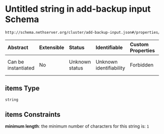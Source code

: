 # Untitled string in add-backup input Schema

```txt
http://schema.nethserver.org/cluster/add-backup-input.json#/properties/instances/items
```



| Abstract            | Extensible | Status         | Identifiable            | Custom Properties | Additional Properties | Access Restrictions | Defined In                                                                      |
| :------------------ | :--------- | :------------- | :---------------------- | :---------------- | :-------------------- | :------------------ | :------------------------------------------------------------------------------ |
| Can be instantiated | No         | Unknown status | Unknown identifiability | Forbidden         | Allowed               | none                | [add-backup-input.json\*](cluster/add-backup-input.json "open original schema") |

## items Type

`string`

## items Constraints

**minimum length**: the minimum number of characters for this string is: `1`
